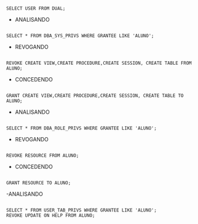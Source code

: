 ```

SELECT USER FROM DUAL;

```

- ANALISANDO

```

SELECT * FROM DBA_SYS_PRIVS WHERE GRANTEE LIKE 'ALUNO';

```

- REVOGANDO

```

REVOKE CREATE VIEW,CREATE PROCEDURE,CREATE SESSION, CREATE TABLE FROM ALUNO;

```

- CONCEDENDO

```

GRANT CREATE VIEW,CREATE PROCEDURE,CREATE SESSION, CREATE TABLE TO ALUNO;

```

- ANALISANDO

```

SELECT * FROM DBA_ROLE_PRIVS WHERE GRANTEE LIKE 'ALUNO';

```

- REVOGANDO

```

REVOKE RESOURCE FROM ALUNO;

```

- CONCEDENDO

```

GRANT RESOURCE TO ALUNO;

```

-ANALISANDO

```

SELECT * FROM USER_TAB_PRIVS WHERE GRANTEE LIKE 'ALUNO';
REVOKE UPDATE ON HELP FROM ALUNO;

```
